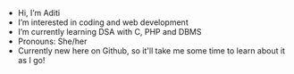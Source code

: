 - Hi, I’m Aditi
- I’m interested in coding and web development
- I’m currently learning DSA with C, PHP and DBMS 
- Pronouns: She/her
- Currently new here on Github, so it'll take me some time to learn about it as I go!

<!---
AJAditi-18/AJAditi-18 is a ✨ special ✨ repository because its `README.md` (this file) appears on your GitHub profile.
You can click the Preview link to take a look at your changes.
--->
